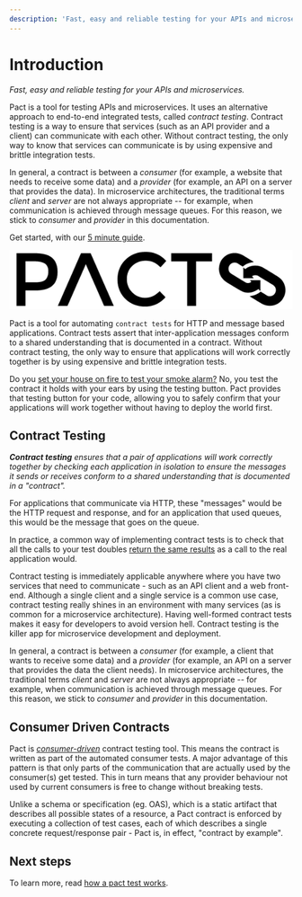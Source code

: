 ```yaml
---
description: 'Fast, easy and reliable testing for your APIs and microservices'
---
```


# Introduction

_Fast, easy and reliable testing for your APIs and microservices._

Pact is a tool for testing APIs and microservices. It uses an alternative approach to end-to-end integrated tests, called _contract testing_. Contract testing is a way to ensure that services \(such as an API provider and a client\) can communicate with each other. Without contract testing, the only way to know that services can communicate is by using expensive and brittle integration tests.

In general, a contract is between a _consumer_ \(for example, a website that needs to receive some data\) and a _provider_ \(for example, an API on a server that provides the data\). In microservice architectures, the traditional terms _client_ and _server_ are not always appropriate -- for example, when communication is achieved through message queues. For this reason, we stick to _consumer_ and _provider_ in this documentation.

Get started, with our [5 minute guide](getting_started/).

![](.gitbook/assets/pact-logo.png)

Pact is a tool for automating `contract tests` for HTTP and message based applications. Contract tests assert that inter-application messages conform to a shared understanding that is documented in a contract. Without contract testing, the only way to ensure that applications will work correctly together is by using expensive and brittle integration tests.

Do you [set your house on fire to test your smoke alarm?](https://dius.com.au/2014/05/19/simplifying-micro-service-testing-with-pacts/) No, you test the contract it holds with your ears by using the testing button. Pact provides that testing button for your code, allowing you to safely confirm that your applications will work together without having to deploy the world first.

## Contract Testing

_**Contract testing** ensures that a pair of applications will work correctly together by checking each application in isolation to ensure the messages it sends or receives conform to a shared understanding that is documented in a "contract"._

For applications that communicate via HTTP, these "messages" would be the HTTP request and response, and for an application that used queues, this would be the message that goes on the queue.

In practice, a common way of implementing contract tests is to check that all the calls to your test doubles [return the same results](https://martinfowler.com/bliki/ContractTest.html) as a call to the real application would.

Contract testing is immediately applicable anywhere where you have two services that need to communicate - such as an API client and a web front-end. Although a single client and a single service is a common use case, contract testing really shines in an environment with many services \(as is common for a microservice architecture\). Having well-formed contract tests makes it easy for developers to avoid version hell. Contract testing is the killer app for microservice development and deployment.

In general, a contract is between a _consumer_ \(for example, a client that wants to receive some data\) and a _provider_ \(for example, an API on a server that provides the data the client needs\). In microservice architectures, the traditional terms _client_ and _server_ are not always appropriate -- for example, when communication is achieved through message queues. For this reason, we stick to _consumer_ and _provider_ in this documentation.

## Consumer Driven Contracts

Pact is [_consumer-driven_](http://martinfowler.com/articles/consumerDrivenContracts.html) contract testing tool. This means the contract is written as part of the automated consumer tests. A major advantage of this pattern is that only parts of the communication that are actually used by the consumer\(s\) get tested. This in turn means that any provider behaviour not used by current consumers is free to change without breaking tests.

Unlike a schema or specification \(eg. OAS\), which is a static artifact that describes all possible states of a resource, a Pact contract is enforced by executing a collection of test cases, each of which describes a single concrete request/response pair - Pact is, in effect, "contract by example".

## Next steps

To learn more, read [how a pact test works](getting_started/how_pact_works.md).

